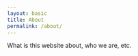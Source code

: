 ```yaml
---
layout: basic
title: About
permalink: /about/
---
```


What is this website about, who we are, etc.
